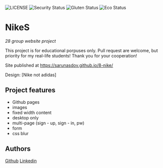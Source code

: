 ![LICENSE](https://img.shields.io/badge/license-MIT-blue.svg?style=flat-square)
![Security Status](https://img.shields.io/security-headers?label=Security&url=https%3A%2F%2Fgithub.com&style=flat-square)
![Gluten Status](https://img.shields.io/badge/Gluten-Free-green.svg)
![Eco Status](https://img.shields.io/badge/ECO-Friendly-green.svg)

# NikeS

_28 group website project_

This project is for educational porpuses only. Pull request are welcome, but priority for my real-life students! Thank you for your cooperation!

Site published at https://sarunasdov.github.io/8-nike/

Design: [Nike not adidas]

## Project features

- Github pages
- images
- fixed width content
- desktop only
- multi-page (sign - up, sign - in, pw)
- form
- css blur

## Authors

[Github](https://github.com/SarunasDov)
[Linkedin](linkedin.com/in/sarunas-dovydaitis-7a5644174)
